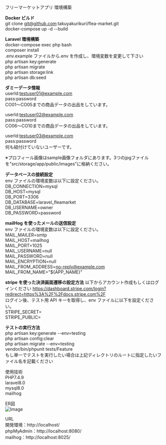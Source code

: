 フリーマーケットアプリ 環境構築  

**Docker ビルド**  
git clone git@github.com:takuyakurikuri/flea-market.git  
docker-compose up -d --build  

<!-- MySQLは、OSによって起動しない場合があるのでそれぞれのPCに合わせて docker-compose.ymlファイルを編集して下さい。 -->

**Laravel 環境構築**  
docker-compose exec php bash  
composer install  
.env.example ファイルから.env を作成し、環境変数を変更して下さい  
php artisan key:generate  
php artisan migrate  
php artisan storage:link  
php artisan db:seed  

**ダミーデータ情報**  
userId:testuser01@example.com  
pass:password  
CO01〜CO05までの商品データの出品をしています。

userId:testuser02@example.com  
pass:password  
CO06〜CO10までの商品データの出品をしています。

userId:testuser03@example.com  
pass:password  
何も紐付けていないユーザーです。  

※プロフィール画像はsample画像フォルダにあります。3つのjpgファイルを"src/storage/app/public/images"に格納ください。  

**データベースの接続設定**  
env ファイルの環境変数は以下に設定ください。  
DB_CONNECTION=mysql  
DB_HOST=mysql  
DB_PORT=3306  
DB_DATABASE=laravel_fleamarket  
DB_USERNAME=owner  
DB_PASSWORD=password

**mailHog を使ったメールの送信設定**  
env ファイルの環境変数は以下に設定ください。  
MAIL_MAILER=smtp  
MAIL_HOST=mailhog  
MAIL_PORT=1025  
MAIL_USERNAME=null  
MAIL_PASSWORD=null  
MAIL_ENCRYPTION=null  
MAIL_FROM_ADDRESS=no-reply@example.com  
MAIL_FROM_NAME="${APP_NAME}"  

**stripe を使った決済画面遷移の設定方法**
以下からアカウント作成もしくはログインください
https://dashboard.stripe.com/login?redirect=https%3A%2F%2Fdocs.stripe.com%2F  
ログイン後、テスト用 API キーを取得し、env ファイルに以下を設定ください。  
STRIPE_SECRET=  
STRIPE_PUBLIC=  

**テストの実行方法**  
php artisan key:generate --env=testing  
php artisan config:clear  
php artisan migrate --env=testing  
vendor/bin/phpunit tests/Feature  
もし単一でテストを実行したい場合は上記ディレクトリのルートに指定したいファイル名を記載ください  

使用技術  
PHP7.4.9  
laravel8.0  
mysql8.0  
mailhog

ER図  
![Image](https://github.com/user-attachments/assets/e114ef0e-3124-4640-9315-ec5df8353d35)

URL  
開発環境：http://localhost/  
phpMyAdmin：http://localhost:8080/  
mailhog：http://localhost:8025/  
